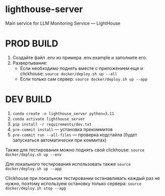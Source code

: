 # lighthouse-server
Main service for LLM Monitoring Service — LightHouse


# PROD BUILD
1. Создайте файл .env из примера .env.example и заполните его.
2. Развертывание:
   - Если необходимо поднять вместе с приложением еще и clickhouse: `source docker/deploy.sh up --all`
   - Если только сам сервер: `source docker/deploy.sh up --app`


# DEV BUILD
1. `conda create -n lighthouse_server python=3.11`
2. `conda activate lighthouse_server`
3. `pip install -r requirements/dev.txt`
4. `pre-commit install` — установка прекоммитов
5. `pre-commit run --all-files` — проверка кодстайла (будет запускаться автоматически при коммитах)

Также для тестирования можно поднять свой clickhouse: `source docker/deploy.sh up --env`

Для локального тестирования использовать также `source docker/deploy.sh up --app`

Clickhouse при локальном тестировании останавливать каждый раз не нужно, поэтому используем остановку только сервера: `source docker/deploy.sh stop --app`
